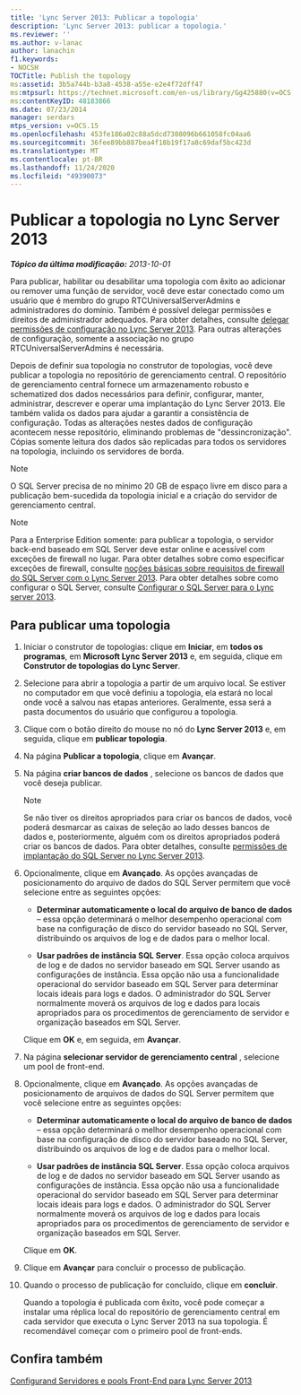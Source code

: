 ```yaml
---
title: 'Lync Server 2013: Publicar a topologia'
description: 'Lync Server 2013: publicar a topologia.'
ms.reviewer: ''
ms.author: v-lanac
author: lanachin
f1.keywords:
- NOCSH
TOCTitle: Publish the topology
ms:assetid: 3b5a744b-b3a8-4538-a55e-e2e4f72dff47
ms:mtpsurl: https://technet.microsoft.com/en-us/library/Gg425880(v=OCS.15)
ms:contentKeyID: 48183866
ms.date: 07/23/2014
manager: serdars
mtps_version: v=OCS.15
ms.openlocfilehash: 453fe186a02c88a5dcd7308096b661058fc04aa6
ms.sourcegitcommit: 36fee89bb887bea4f18b19f17a8c69daf5bc423d
ms.translationtype: MT
ms.contentlocale: pt-BR
ms.lasthandoff: 11/24/2020
ms.locfileid: "49390073"
---
```

# <a name="publish-the-topology-in-lync-server-2013"></a>Publicar a topologia no Lync Server 2013

<div data-xmlns="http://www.w3.org/1999/xhtml">

<div class="topic" data-xmlns="http://www.w3.org/1999/xhtml" data-msxsl="urn:schemas-microsoft-com:xslt" data-cs="https://msdn.microsoft.com/">

<div data-asp="https://msdn2.microsoft.com/asp">



</div>

<div id="mainSection">

<div id="mainBody">

<span> </span>

_**Tópico da última modificação:** 2013-10-01_

Para publicar, habilitar ou desabilitar uma topologia com êxito ao adicionar ou remover uma função de servidor, você deve estar conectado como um usuário que é membro do grupo RTCUniversalServerAdmins e administradores do domínio. Também é possível delegar permissões e direitos de administrador adequados. Para obter detalhes, consulte [delegar permissões de configuração no Lync Server 2013](lync-server-2013-delegate-setup-permissions.md). Para outras alterações de configuração, somente a associação no grupo RTCUniversalServerAdmins é necessária.

Depois de definir sua topologia no construtor de topologias, você deve publicar a topologia no repositório de gerenciamento central. O repositório de gerenciamento central fornece um armazenamento robusto e schematized dos dados necessários para definir, configurar, manter, administrar, descrever e operar uma implantação do Lync Server 2013. Ele também valida os dados para ajudar a garantir a consistência de configuração. Todas as alterações nestes dados de configuração acontecem nesse repositório, eliminando problemas de "dessincronização". Cópias somente leitura dos dados são replicadas para todos os servidores na topologia, incluindo os servidores de borda.

<div>


> [!NOTE]  
> O SQL Server precisa de no mínimo 20 GB de espaço livre em disco para a publicação bem-sucedida da topologia inicial e a criação do servidor de gerenciamento central.



</div>

<div>


> [!NOTE]  
> Para a Enterprise Edition somente: para publicar a topologia, o servidor back-end baseado em SQL Server deve estar online e acessível com exceções de firewall no lugar. Para obter detalhes sobre como especificar exceções de firewall, consulte <A href="lync-server-2013-understanding-firewall-requirements-for-sql-server.md">noções básicas sobre requisitos de firewall do SQL Server com o Lync Server 2013</A>. Para obter detalhes sobre como configurar o SQL Server, consulte <A href="lync-server-2013-configure-sql-server-for-lync-server.md">Configurar o SQL Server para o Lync server 2013</A>.



</div>

<div>

## <a name="to-publish-a-topology"></a>Para publicar uma topologia

1.  Iniciar o construtor de topologias: clique em **Iniciar**, em **todos os programas**, em **Microsoft Lync Server 2013** e, em seguida, clique em **Construtor de topologias do Lync Server**.

2.  Selecione para abrir a topologia a partir de um arquivo local. Se estiver no computador em que você definiu a topologia, ela estará no local onde você a salvou nas etapas anteriores. Geralmente, essa será a pasta documentos do usuário que configurou a topologia.

3.  Clique com o botão direito do mouse no nó do **Lync Server 2013** e, em seguida, clique em **publicar topologia**.

4.  Na página **Publicar a topologia**, clique em **Avançar**.

5.  Na página **criar bancos de dados** , selecione os bancos de dados que você deseja publicar.
    
    <div>
    

    > [!NOTE]  
    > Se não tiver os direitos apropriados para criar os bancos de dados, você poderá desmarcar as caixas de seleção ao lado desses bancos de dados e, posteriormente, alguém com os direitos apropriados poderá criar os bancos de dados. Para obter detalhes, consulte <A href="lync-server-2013-deployment-permissions-for-sql-server.md">permissões de implantação do SQL Server no Lync Server 2013</A>.

    
    </div>

6.  Opcionalmente, clique em  **Avançado**. As opções avançadas de posicionamento do arquivo de dados do SQL Server permitem que você selecione entre as seguintes opções:
    
      - **Determinar automaticamente o local do arquivo de banco de dados** – essa opção determinará o melhor desempenho operacional com base na configuração de disco do servidor baseado no SQL Server, distribuindo os arquivos de log e de dados para o melhor local.
    
      - **Usar padrões de instância SQL Server**. Essa opção coloca arquivos de log e de dados no servidor baseado em SQL Server usando as configurações de instância. Essa opção não usa a funcionalidade operacional do servidor baseado em SQL Server para determinar locais ideais para logs e dados. O administrador do SQL Server normalmente moverá os arquivos de log e dados para locais apropriados para os procedimentos de gerenciamento de servidor e organização baseados em SQL Server.
    
    Clique em **OK** e, em seguida, em **Avançar**.

7.  Na página **selecionar servidor de gerenciamento central** , selecione um pool de front-end.

8.  Opcionalmente, clique em  **Avançado**. As opções avançadas de posicionamento de arquivos de dados do SQL Server permitem que você selecione entre as seguintes opções:
    
      - **Determinar automaticamente o local do arquivo de banco de dados** – essa opção determinará o melhor desempenho operacional com base na configuração de disco do servidor baseado no SQL Server, distribuindo os arquivos de log e de dados para o melhor local.
    
      - **Usar padrões de instância SQL Server**. Essa opção coloca arquivos de log e de dados no servidor baseado em SQL Server usando as configurações de instância. Essa opção não usa a funcionalidade operacional do servidor baseado em SQL Server para determinar locais ideais para logs e dados. O administrador do SQL Server normalmente moverá os arquivos de log e dados para locais apropriados para os procedimentos de gerenciamento de servidor e organização baseados em SQL Server.
    
    Clique em **OK**.

9.  Clique em **Avançar** para concluir o processo de publicação.

10. Quando o processo de publicação for concluído, clique em **concluir**.
    
    Quando a topologia é publicada com êxito, você pode começar a instalar uma réplica local do repositório de gerenciamento central em cada servidor que executa o Lync Server 2013 na sua topologia. É recomendável começar com o primeiro pool de front-ends.

</div>

<div>

## <a name="see-also"></a>Confira também


[Configurand Servidores e pools Front-End para Lync Server 2013](lync-server-2013-setting-up-front-end-servers-and-front-end-pools.md)  
  

</div>

</div>

<span> </span>

</div>

</div>

</div>

